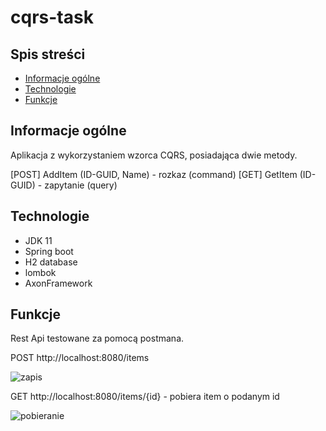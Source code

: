 # cqrs-task

## Spis streści
* [Informacje ogólne](#informacje-ogólne)
* [Technologie](#technologie)
* [Funkcje](#funkcje)


## Informacje ogólne
Aplikacja z wykorzystaniem wzorca CQRS, posiadająca  dwie metody.

[POST] AddItem (ID-GUID, Name) - rozkaz (command)
[GET] GetItem (ID-GUID) - zapytanie (query)
 

## Technologie
- JDK 11
- Spring boot
- H2 database
- lombok
- AxonFramework


## Funkcje

Rest Api testowane za pomocą postmana.

POST http://localhost:8080/items

![zapis](https://user-images.githubusercontent.com/65442274/145728114-f7d24134-7e0b-4301-8247-c18f9804e40c.PNG)

GET http://localhost:8080/items/{id} - pobiera item o podanym id

![pobieranie](https://user-images.githubusercontent.com/65442274/145728144-caf26ea9-7279-4031-a537-34d844d13c38.PNG)

